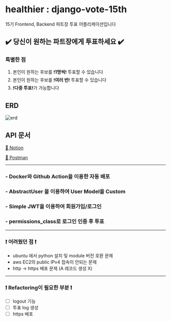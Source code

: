 # healthier : django-vote-15th
15기 Frontend, Backend 파트장 투표 어플리케이션입니다  

## ✔️ 당신이 원하는 파트장에게 투표하세요 ✔️

### 특별한 점
1. 본인이 원하는 후보를 ❗**1명씩**❗ 투표할 수 있습니다
2. 본인이 원하는 후보를 ❗**여러 번**❗ 투표할 수 있습니다 
3. ❗**다중 투표**❗가 가능합니다

## ERD
![erd](https://user-images.githubusercontent.com/77188666/175807082-ccd0b6b3-a95b-4102-8b5b-84ecc73d71a6.PNG)

## API 문서
[📕 Notion](https://yourzinc.notion.site/django-vote-15th-API-74b44c1773b44e1d9dd7c043e514a0b8)

[📘 Postman](https://documenter.getpostman.com/view/20851554/UzBqpkpp)

---

### - Docker와 Github Action을 이용한 자동 배포 
### - AbstractUser 을 이용하여 User Model을 Custom
### - Simple JWT을 이용하여 회원가입/로그인
### - permissions_class로 로그인 인증 후 투표

---

### ❗ 어려웠던 점 ❗

- ubuntu 에서 python 설치 및 module 버전 호환 문제
- aws EC2의 public IPv4 접속이 안되는 문제
- http -> https 배포 문제 (A 레코드 생성 X)

---

### ❗ Refactoring이 필요한 부분 ❗

- [ ] logout 기능
- [ ] 투표 log 생성
- [ ] https 배포
